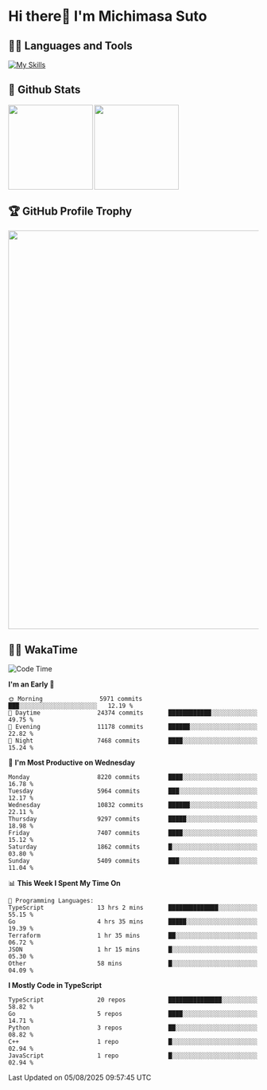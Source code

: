 # Hi there👋 I'm Michimasa Suto

## 🧑‍💻 Languages and Tools
[![My Skills](https://skillicons.dev/icons?i=ts,nextjs,react,go,python,aws,terraform)](https://skillicons.dev)

<!--
**Suto-Michimasa/Suto-Michimasa** is a ✨ _special_ ✨ repository because its `README.md` (this file) appears on your GitHub profile.

Here are some ideas to get you started:

- 🔭 I’m currently working on ...
- 🌱 I’m currently learning ...
- 👯 I’m looking to collaborate on ...
- 🤔 I’m looking for help with ...
- 💬 Ask me about ...
- 📫 How to reach me: ...
- 😄 Pronouns: ...
- ⚡ Fun fact: ...
-->

## 💎 Github Stats

<div>
  <img height="170" align="left" src="https://github-readme-stats-psi-three-31.vercel.app/api?username=Suto-michimasa&count_private=true&show_icons=true&theme=dark" />
  <img height="170" src="https://github-readme-stats-psi-three-31.vercel.app/api/top-langs/?username=Suto-michimasa&langs_count=8&layout=compact&theme=dark" />
</div>

## 🏆 GitHub Profile Trophy

<img width="800" src="https://github-profile-trophy.vercel.app/?username=Suto-michimasa&theme=onedark&no-frame=true"/>


## 🧑‍💻 WakaTime
<!--START_SECTION:waka-->
![Code Time](http://img.shields.io/badge/Code%20Time-1%2C188%20hrs%2031%20mins-blue)

**I'm an Early 🐤** 

```text
🌞 Morning                5971 commits        ███░░░░░░░░░░░░░░░░░░░░░░   12.19 % 
🌆 Daytime                24374 commits       ████████████░░░░░░░░░░░░░   49.75 % 
🌃 Evening                11178 commits       ██████░░░░░░░░░░░░░░░░░░░   22.82 % 
🌙 Night                  7468 commits        ████░░░░░░░░░░░░░░░░░░░░░   15.24 % 
```
📅 **I'm Most Productive on Wednesday** 

```text
Monday                   8220 commits        ████░░░░░░░░░░░░░░░░░░░░░   16.78 % 
Tuesday                  5964 commits        ███░░░░░░░░░░░░░░░░░░░░░░   12.17 % 
Wednesday                10832 commits       ██████░░░░░░░░░░░░░░░░░░░   22.11 % 
Thursday                 9297 commits        █████░░░░░░░░░░░░░░░░░░░░   18.98 % 
Friday                   7407 commits        ████░░░░░░░░░░░░░░░░░░░░░   15.12 % 
Saturday                 1862 commits        █░░░░░░░░░░░░░░░░░░░░░░░░   03.80 % 
Sunday                   5409 commits        ███░░░░░░░░░░░░░░░░░░░░░░   11.04 % 
```


📊 **This Week I Spent My Time On** 

```text
💬 Programming Languages: 
TypeScript               13 hrs 2 mins       ██████████████░░░░░░░░░░░   55.15 % 
Go                       4 hrs 35 mins       █████░░░░░░░░░░░░░░░░░░░░   19.39 % 
Terraform                1 hr 35 mins        ██░░░░░░░░░░░░░░░░░░░░░░░   06.72 % 
JSON                     1 hr 15 mins        █░░░░░░░░░░░░░░░░░░░░░░░░   05.30 % 
Other                    58 mins             █░░░░░░░░░░░░░░░░░░░░░░░░   04.09 % 
```

**I Mostly Code in TypeScript** 

```text
TypeScript               20 repos            ███████████████░░░░░░░░░░   58.82 % 
Go                       5 repos             ████░░░░░░░░░░░░░░░░░░░░░   14.71 % 
Python                   3 repos             ██░░░░░░░░░░░░░░░░░░░░░░░   08.82 % 
C++                      1 repo              █░░░░░░░░░░░░░░░░░░░░░░░░   02.94 % 
JavaScript               1 repo              █░░░░░░░░░░░░░░░░░░░░░░░░   02.94 % 
```




 Last Updated on 05/08/2025 09:57:45 UTC
<!--END_SECTION:waka-->
